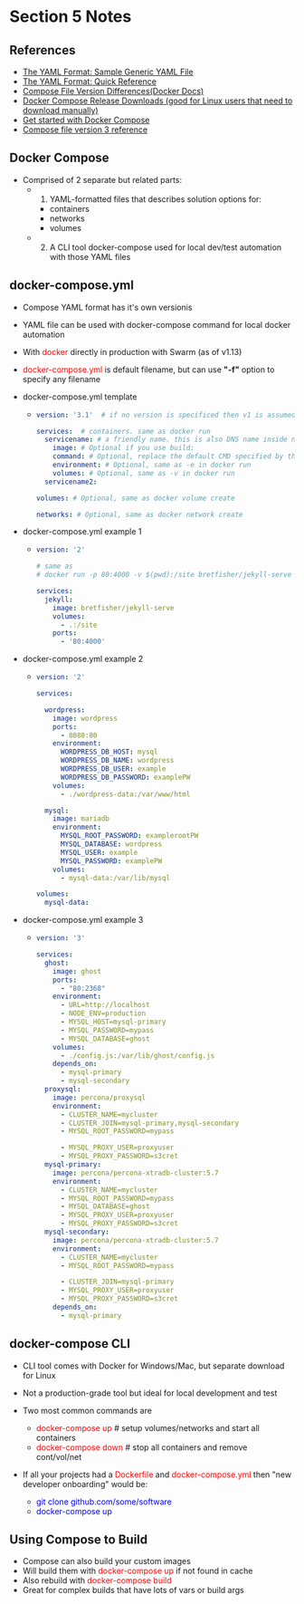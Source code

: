 # Section 5 Notes #

## References ##

* [The YAML Format: Sample Generic YAML File](http://yaml.org/start.html)
* [The YAML Format: Quick Reference](http://yaml.org/refcard.html)
* [Compose File Version Differences(Docker Docs)](https://docs.docker.com/compose/compose-file/compose-versioning/)
* [Docker Compose Release Downloads (good for Linux users that need to download manually)](https://github.com/docker/compose/releases)
* [Get started with Docker Compose](https://docs.docker.com/compose/gettingstarted/#step-2-create-a-dockerfile)
* [Compose file version 3 reference](https://docs.docker.com/compose/compose-file/)

## Docker Compose ##

* Comprised of 2 separate but related parts:
  * 1. YAML-formatted files that describes solution options for:
    * containers
    * networks
    * volumes
  * 2. A CLI tool docker-compose used for local dev/test automation with those YAML files

## docker-compose.yml ##

* Compose YAML format has it's own versionis
* YAML file can be used with docker-compose command for local docker automation
* With <span style="color:red">docker</span> directly in production with Swarm (as of v1.13)
* <span style="color:red">docker-compose.yml</span> is default filename, but can use **"-f"** option to specify any filename
* docker-compose.yml template
  * ```yaml
    version: '3.1'  # if no version is specificed then v1 is assumed. Recommend v2 minimum

    services:  # containers. same as docker run
      servicename: # a friendly name. this is also DNS name inside network
        image: # Optional if you use build:
        command: # Optional, replace the default CMD specified by the image
        environment: # Optional, same as -e in docker run
        volumes: # Optional, same as -v in docker run
      servicename2:

    volumes: # Optional, same as docker volume create

    networks: # Optional, same as docker network create
    ```

* docker-compose.yml example 1
  * ```yaml
    version: '2'

    # same as
    # docker run -p 80:4000 -v $(pwd):/site bretfisher/jekyll-serve

    services:
      jekyll:
        image: bretfisher/jekyll-serve
        volumes:
          - .:/site
        ports:
          - '80:4000'
      ```
* docker-compose.yml example 2
  * ```yaml
    version: '2'

    services:

      wordpress:
        image: wordpress
        ports:
          - 8080:80
        environment:
          WORDPRESS_DB_HOST: mysql
          WORDPRESS_DB_NAME: wordpress
          WORDPRESS_DB_USER: example
          WORDPRESS_DB_PASSWORD: examplePW
        volumes:
          - ./wordpress-data:/var/www/html

      mysql:
        image: mariadb
        environment:
          MYSQL_ROOT_PASSWORD: examplerootPW
          MYSQL_DATABASE: wordpress
          MYSQL_USER: example
          MYSQL_PASSWORD: examplePW
        volumes:
          - mysql-data:/var/lib/mysql

    volumes:
      mysql-data:
    ```
* docker-compose.yml example 3
  * ```yaml
    version: '3'

    services:
      ghost:
        image: ghost
        ports:
          - "80:2368"
        environment:
          - URL=http://localhost
          - NODE_ENV=production
          - MYSQL_HOST=mysql-primary
          - MYSQL_PASSWORD=mypass
          - MYSQL_DATABASE=ghost
        volumes:
          - ./config.js:/var/lib/ghost/config.js
        depends_on:
          - mysql-primary
          - mysql-secondary
      proxysql:
        image: percona/proxysql
        environment:
          - CLUSTER_NAME=mycluster
          - CLUSTER_JOIN=mysql-primary,mysql-secondary
          - MYSQL_ROOT_PASSWORD=mypass

          - MYSQL_PROXY_USER=proxyuser
          - MYSQL_PROXY_PASSWORD=s3cret
      mysql-primary:
        image: percona/percona-xtradb-cluster:5.7
        environment:
          - CLUSTER_NAME=mycluster
          - MYSQL_ROOT_PASSWORD=mypass
          - MYSQL_DATABASE=ghost
          - MYSQL_PROXY_USER=proxyuser
          - MYSQL_PROXY_PASSWORD=s3cret
      mysql-secondary:
        image: percona/percona-xtradb-cluster:5.7
        environment:
          - CLUSTER_NAME=mycluster
          - MYSQL_ROOT_PASSWORD=mypass

          - CLUSTER_JOIN=mysql-primary
          - MYSQL_PROXY_USER=proxyuser
          - MYSQL_PROXY_PASSWORD=s3cret
        depends_on:
          - mysql-primary
    ```
## docker-compose CLI ##

* CLI tool comes with Docker for Windows/Mac, but separate download for Linux

* Not a production-grade tool but ideal for local development and test

* Two most common commands are
  * <span style="color:red">docker-compose up</span>  # setup volumes/networks and start all containers
  * <span style="color:red">docker-compose down</span>  # stop all containers and remove cont/vol/net

* If all your projects had a <span style="color:red">Dockerfile</span> and <span style="color:red">docker-compose.yml</span> then "new developer onboarding" would be:
  * <span style="color:blue">git clone github.com/some/software</span>
  * <span style="color:blue">docker-compose up</span>

## Using Compose to Build ##

* Compose can also build your custom images
* Will build them with <span style="color:red">docker-compose up</span> if not found in cache
* Also rebuild with <span style="color:red">docker-compose build</span>
* Great for complex builds that have lots of vars or build args
